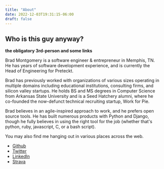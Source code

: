 ```yaml
---
title: "About"
date: 2022-12-03T19:31:15-06:00
draft: false
---
```


## Who is this guy anyway?

**the obligatory 3rd-person and some links**

Brad Montgomery is a software engineer &amp; entrepreneur in Memphis, TN. He has years of software development experience, and is currently the Head of Engineering for Preteckt.

Brad has previously worked with organizations of various sizes operating in multiple domains including educational institutions, consulting firms, and silicon valley startups. He holds BS and MS degrees in Computer Science from Arkansas State University and is a Seed Hatchery alumni, where he co-founded the now-defunct technical recruiting startup, Work for Pie.

Brad believes in an agile-inspired approach to work, and he prefers open source tools. He has built numerous products with Python and Django, though he fully believes in using the right tool for the job (whether that's python, ruby, javascript, C, or a bash script).

You may also find me hanging out in various places across the web.

- [Github](https://github.com/bradmontgomery)
- [Twitter](https://twitter.com/bkmontgomery)
- [LinkedIn](http://www.linkedin.com/in/bkmontgomery)
- [Strava](https://www.strava.com/athletes/1020859)
